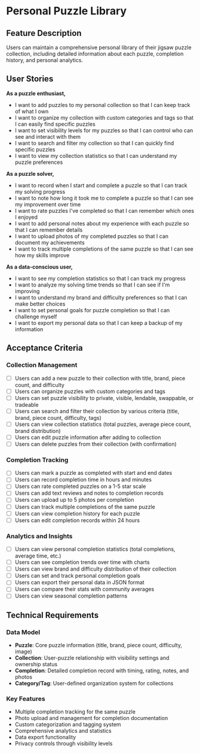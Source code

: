 # Personal Puzzle Library

## Feature Description
Users can maintain a comprehensive personal library of their jigsaw puzzle collection, including detailed information about each puzzle, completion history, and personal analytics.

## User Stories

**As a puzzle enthusiast,**
- I want to add puzzles to my personal collection so that I can keep track of what I own
- I want to organize my collection with custom categories and tags so that I can easily find specific puzzles
- I want to set visibility levels for my puzzles so that I can control who can see and interact with them
- I want to search and filter my collection so that I can quickly find specific puzzles
- I want to view my collection statistics so that I can understand my puzzle preferences

**As a puzzle solver,**
- I want to record when I start and complete a puzzle so that I can track my solving progress
- I want to note how long it took me to complete a puzzle so that I can see my improvement over time
- I want to rate puzzles I've completed so that I can remember which ones I enjoyed
- I want to add personal notes about my experience with each puzzle so that I can remember details
- I want to upload photos of my completed puzzles so that I can document my achievements
- I want to track multiple completions of the same puzzle so that I can see how my skills improve

**As a data-conscious user,**
- I want to see my completion statistics so that I can track my progress
- I want to analyze my solving time trends so that I can see if I'm improving
- I want to understand my brand and difficulty preferences so that I can make better choices
- I want to set personal goals for puzzle completion so that I can challenge myself
- I want to export my personal data so that I can keep a backup of my information

## Acceptance Criteria

### Collection Management
- [ ] Users can add a new puzzle to their collection with title, brand, piece count, and difficulty
- [ ] Users can organize puzzles with custom categories and tags
- [ ] Users can set puzzle visibility to private, visible, lendable, swappable, or tradeable
- [ ] Users can search and filter their collection by various criteria (title, brand, piece count, difficulty, tags)
- [ ] Users can view collection statistics (total puzzles, average piece count, brand distribution)
- [ ] Users can edit puzzle information after adding to collection
- [ ] Users can delete puzzles from their collection (with confirmation)

### Completion Tracking
- [ ] Users can mark a puzzle as completed with start and end dates
- [ ] Users can record completion time in hours and minutes
- [ ] Users can rate completed puzzles on a 1-5 star scale
- [ ] Users can add text reviews and notes to completion records
- [ ] Users can upload up to 5 photos per completion
- [ ] Users can track multiple completions of the same puzzle
- [ ] Users can view completion history for each puzzle
- [ ] Users can edit completion records within 24 hours

### Analytics and Insights
- [ ] Users can view personal completion statistics (total completions, average time, etc.)
- [ ] Users can see completion trends over time with charts
- [ ] Users can view brand and difficulty distribution of their collection
- [ ] Users can set and track personal completion goals
- [ ] Users can export their personal data in JSON format
- [ ] Users can compare their stats with community averages
- [ ] Users can view seasonal completion patterns

## Technical Requirements

### Data Model
- **Puzzle**: Core puzzle information (title, brand, piece count, difficulty, image)
- **Collection**: User-puzzle relationship with visibility settings and ownership status
- **Completion**: Detailed completion record with timing, rating, notes, and photos
- **Category/Tag**: User-defined organization system for collections

### Key Features
- Multiple completion tracking for the same puzzle
- Photo upload and management for completion documentation
- Custom categorization and tagging system
- Comprehensive analytics and statistics
- Data export functionality
- Privacy controls through visibility levels 